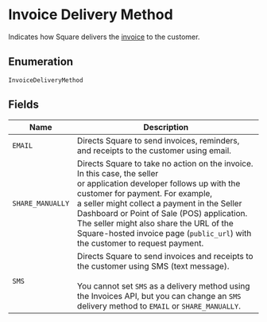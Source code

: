 <!-- Optimized: 2025-10-06 -->
<!-- RPM: 1.6.2.1.1.6.2.1_invoice-delivery-method_20251006 -->
<!-- Session: E2E RPM DNA Application -->
<!-- AOM: RND (Reggie & Dro) -->
<!-- COI: TECHNOLOGY -->
<!-- RPM: HIGH -->
<!-- ACTION: BUILD -->

# Invoice Delivery Method

Indicates how Square delivers the [invoice](../../doc/models/invoice.md) to the customer.

## Enumeration

`InvoiceDeliveryMethod`

## Fields

| Name | Description |
|  --- | --- |
| `EMAIL` | Directs Square to send invoices, reminders, and receipts to the customer using email. |
| `SHARE_MANUALLY` | Directs Square to take no action on the invoice. In this case, the seller<br>or application developer follows up with the customer for payment. For example,<br>a seller might collect a payment in the Seller Dashboard or Point of Sale (POS) application.<br>The seller might also share the URL of the Square-hosted invoice page (`public_url`) with the customer to request payment. |
| `SMS` | Directs Square to send invoices and receipts to the customer using SMS (text message).<br><br>You cannot set `SMS` as a delivery method using the Invoices API, but you can change an `SMS` delivery method to `EMAIL` or `SHARE_MANUALLY`. |

